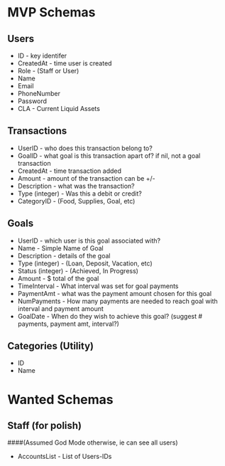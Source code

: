 MVP Schemas
============

## Users
* ID - key identifer
* CreatedAt - time user is created
* Role - (Staff or User)
* Name
* Email
* PhoneNumber
* Password
* CLA - Current Liquid Assets

## Transactions
* UserID - who does this transaction belong to?
* GoalID - what goal is this transaction apart of? if nil, not a goal transaction
* CreatedAt - time transaction added
* Amount - amount of the transaction can be +/-
* Description - what was the transaction?
* Type (integer) - Was this a debit or credit?
* CategoryID - (Food, Supplies, Goal, etc)

## Goals
* UserID - which user is this goal associated with?
* Name - Simple Name of Goal
* Description - details of the goal
* Type (integer) - (Loan, Deposit, Vacation, etc)
* Status (integer) - (Achieved, In Progress)
* Amount - $ total of the goal
* TimeInterval - What interval was set for goal payments
* PaymentAmt - what was the payment amount chosen for this goal
* NumPayments - How many payments are needed to reach goal with interval and payment amount
* GoalDate - When do they wish to achieve this goal? (suggest # payments, payment amt, interval?)

## Categories (Utility)
* ID
* Name

Wanted Schemas
===============

## Staff (for polish)
####(Assumed God Mode otherwise, ie can see all users)

* AccountsList - List of Users-IDs
